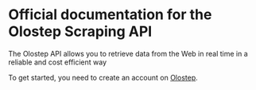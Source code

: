 # Official documentation for the Olostep Scraping API

The Olostep API allows you to retrieve data from the Web in real time in a reliable and cost efficient way

To get started, you need to create an account on [Olostep](https://www.olostep.com/olostep-auth/).
